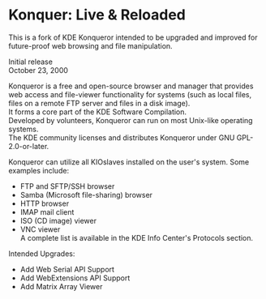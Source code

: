 # Konquer: Live & Reloaded

This is a fork of KDE Konqueror intended to be upgraded and improved for future-proof web browsing and file manipulation.   

Initial release  
October 23, 2000  

Konqueror is a free and open-source browser and manager that provides web access and file-viewer functionality for systems (such as local files, files on a remote FTP server and files in a disk image).  
It forms a core part of the KDE Software Compilation.  
Developed by volunteers, Konqueror can run on most Unix-like operating systems.  
The KDE community licenses and distributes Konqueror under GNU GPL-2.0-or-later.  

Konqueror can utilize all KIOslaves installed on the user's system. Some examples include:
* FTP and SFTP/SSH browser
* Samba (Microsoft file-sharing) browser
* HTTP browser
* IMAP mail client
* ISO (CD image) viewer
* VNC viewer  
A complete list is available in the KDE Info Center's Protocols section.

Intended Upgrades:  
* Add Web Serial API Support
* Add WebExtensions API Support
* Add Matrix Array Viewer
